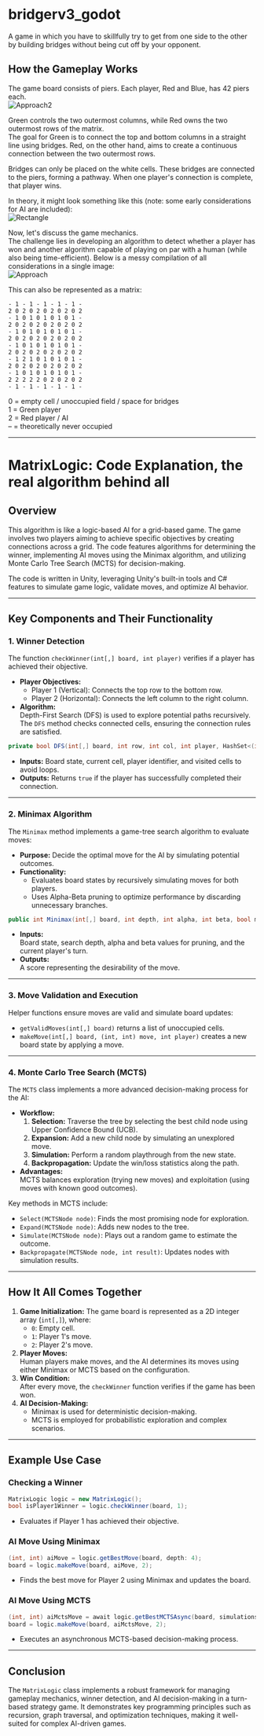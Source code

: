 # bridgerv3_godot
A game in which you have to skillfully try to get from one side to the other by building bridges without being cut off by your opponent.

## How the Gameplay Works  
The game board consists of piers. Each player, Red and Blue, has 42 piers each.  
![Approach2](https://github.com/user-attachments/assets/8e3091a1-dd24-409b-acaa-de1cf77c1ad8)  

Green controls the two outermost columns, while Red owns the two outermost rows of the matrix.  
The goal for Green is to connect the top and bottom columns in a straight line using bridges. Red, on the other hand, aims to create a continuous connection between the two outermost rows.  

Bridges can only be placed on the white cells. These bridges are connected to the piers, forming a pathway. When one player's connection is complete, that player wins.  

In theory, it might look something like this (note: some early considerations for AI are included):  
![Rectangle](https://github.com/user-attachments/assets/86819cc5-8b2b-4b95-a01d-c8f11f4fab12)  

Now, let's discuss the game mechanics.  
The challenge lies in developing an algorithm to detect whether a player has won and another algorithm capable of playing on par with a human (while also being time-efficient). Below is a messy compilation of all considerations in a single image:  
![Approach](https://github.com/user-attachments/assets/7f9d8bdf-07e2-4e1d-a9b7-e6f3a793bba7)  

This can also be represented as a matrix:  
```
- 1 - 1 - 1 - 1 - 1 - 
2 0 2 0 2 0 2 0 2 0 2 
- 1 0 1 0 1 0 1 0 1 - 
2 0 2 0 2 0 2 0 2 0 2 
- 1 0 1 0 1 0 1 0 1 - 
2 0 2 0 2 0 2 0 2 0 2 
- 1 0 1 0 1 0 1 0 1 - 
2 0 2 0 2 0 2 0 2 0 2 
- 1 2 1 0 1 0 1 0 1 - 
2 0 2 0 2 0 2 0 2 0 2 
- 1 0 1 0 1 0 1 0 1 - 
2 2 2 2 2 0 2 0 2 0 2 
- 1 - 1 - 1 - 1 - 1 - 
```  

0 = empty cell / unoccupied field / space for bridges  
1 = Green player  
2 = Red player / AI  
– = theoretically never occupied  

---

# MatrixLogic: Code Explanation, the real algorithm behind all

## Overview

This algorithm is like a logic-based AI for a grid-based game. The game involves two players aiming to achieve specific objectives by creating connections across a grid. The code features algorithms for determining the winner, implementing AI moves using the Minimax algorithm, and utilizing Monte Carlo Tree Search (MCTS) for decision-making.

The code is written in Unity, leveraging Unity's built-in tools and C# features to simulate game logic, validate moves, and optimize AI behavior.

---

## Key Components and Their Functionality

### **1. Winner Detection**
The function `checkWinner(int[,] board, int player)` verifies if a player has achieved their objective.  
- **Player Objectives:**
  - Player 1 (Vertical): Connects the top row to the bottom row.
  - Player 2 (Horizontal): Connects the left column to the right column.
- **Algorithm:**  
  Depth-First Search (DFS) is used to explore potential paths recursively. The `DFS` method checks connected cells, ensuring the connection rules are satisfied.

```csharp
private bool DFS(int[,] board, int row, int col, int player, HashSet<(int, int)> visited)
```
- **Inputs:** Board state, current cell, player identifier, and visited cells to avoid loops.
- **Outputs:** Returns `true` if the player has successfully completed their connection.

---

### **2. Minimax Algorithm**
The `Minimax` method implements a game-tree search algorithm to evaluate moves:
- **Purpose:** Decide the optimal move for the AI by simulating potential outcomes.
- **Functionality:**
  - Evaluates board states by recursively simulating moves for both players.
  - Uses Alpha-Beta pruning to optimize performance by discarding unnecessary branches.

```csharp
public int Minimax(int[,] board, int depth, int alpha, int beta, bool maximizingPlayer)
```
- **Inputs:**  
  Board state, search depth, alpha and beta values for pruning, and the current player's turn.
- **Outputs:**  
  A score representing the desirability of the move.

---

### **3. Move Validation and Execution**
Helper functions ensure moves are valid and simulate board updates:
- `getValidMoves(int[,] board)` returns a list of unoccupied cells.
- `makeMove(int[,] board, (int, int) move, int player)` creates a new board state by applying a move.

---

### **4. Monte Carlo Tree Search (MCTS)**
The `MCTS` class implements a more advanced decision-making process for the AI:
- **Workflow:**
  1. **Selection:** Traverse the tree by selecting the best child node using Upper Confidence Bound (UCB).
  2. **Expansion:** Add a new child node by simulating an unexplored move.
  3. **Simulation:** Perform a random playthrough from the new state.
  4. **Backpropagation:** Update the win/loss statistics along the path.
- **Advantages:**  
  MCTS balances exploration (trying new moves) and exploitation (using moves with known good outcomes).

Key methods in MCTS include:
- `Select(MCTSNode node)`: Finds the most promising node for exploration.
- `Expand(MCTSNode node)`: Adds new nodes to the tree.
- `Simulate(MCTSNode node)`: Plays out a random game to estimate the outcome.
- `Backpropagate(MCTSNode node, int result)`: Updates nodes with simulation results.

---

## How It All Comes Together
1. **Game Initialization:** The game board is represented as a 2D integer array (`int[,]`), where:
   - `0`: Empty cell.
   - `1`: Player 1's move.
   - `2`: Player 2's move.
2. **Player Moves:**  
   Human players make moves, and the AI determines its moves using either Minimax or MCTS based on the configuration.
3. **Win Condition:**  
   After every move, the `checkWinner` function verifies if the game has been won.
4. **AI Decision-Making:**  
   - Minimax is used for deterministic decision-making.
   - MCTS is employed for probabilistic exploration and complex scenarios.

---

## Example Use Case
### **Checking a Winner**
```csharp
MatrixLogic logic = new MatrixLogic();
bool isPlayer1Winner = logic.checkWinner(board, 1);
```
- Evaluates if Player 1 has achieved their objective.

### **AI Move Using Minimax**
```csharp
(int, int) aiMove = logic.getBestMove(board, depth: 4);
board = logic.makeMove(board, aiMove, 2);
```
- Finds the best move for Player 2 using Minimax and updates the board.

### **AI Move Using MCTS**
```csharp
(int, int) aiMctsMove = await logic.getBestMCTSAsync(board, simulationsNumber: 1000);
board = logic.makeMove(board, aiMctsMove, 2);
```
- Executes an asynchronous MCTS-based decision-making process.

---

## Conclusion
The `MatrixLogic` class implements a robust framework for managing gameplay mechanics, winner detection, and AI decision-making in a turn-based strategy game. It demonstrates key programming principles such as recursion, graph traversal, and optimization techniques, making it well-suited for complex AI-driven games.
